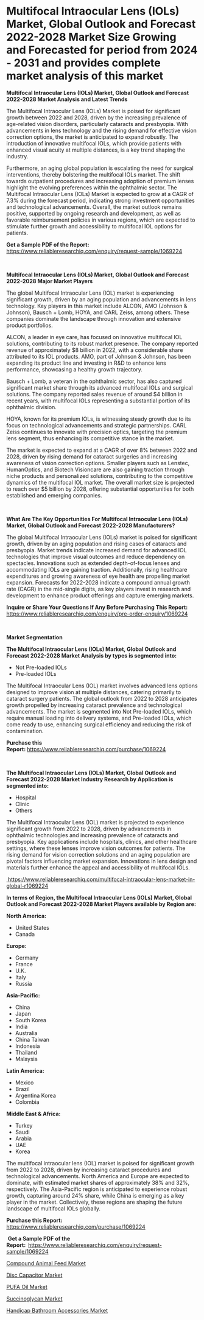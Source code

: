 <p><h1>Multifocal Intraocular Lens (IOLs) Market, Global Outlook and Forecast 2022-2028 Market Size Growing and Forecasted for period from 2024 - 2031 and provides complete market analysis of this market</h1></p><p><strong>Multifocal Intraocular Lens (IOLs) Market, Global Outlook and Forecast 2022-2028 Market Analysis and Latest Trends</strong></p>
<p><p>The Multifocal Intraocular Lens (IOLs) Market is poised for significant growth between 2022 and 2028, driven by the increasing prevalence of age-related vision disorders, particularly cataracts and presbyopia. With advancements in lens technology and the rising demand for effective vision correction options, the market is anticipated to expand robustly. The introduction of innovative multifocal IOLs, which provide patients with enhanced visual acuity at multiple distances, is a key trend shaping the industry.</p><p>Furthermore, an aging global population is escalating the need for surgical interventions, thereby bolstering the multifocal IOLs market. The shift towards outpatient procedures and increasing adoption of premium lenses highlight the evolving preferences within the ophthalmic sector. The Multifocal Intraocular Lens (IOLs) Market is expected to grow at a CAGR of 7.3% during the forecast period, indicating strong investment opportunities and technological advancements. Overall, the market outlook remains positive, supported by ongoing research and development, as well as favorable reimbursement policies in various regions, which are expected to stimulate further growth and accessibility to multifocal IOL options for patients.</p></p>
<p><strong>Get a Sample PDF of the Report:&nbsp;</strong> <a href="https://www.reliableresearchiq.com/enquiry/request-sample/1069224">https://www.reliableresearchiq.com/enquiry/request-sample/1069224</a></p>
<p>&nbsp;</p>
<p><strong>Multifocal Intraocular Lens (IOLs) Market, Global Outlook and Forecast 2022-2028 Major Market Players</strong></p>
<p><p>The global Multifocal Intraocular Lens (IOL) market is experiencing significant growth, driven by an aging population and advancements in lens technology. Key players in this market include ALCON, AMO (Johnson & Johnson), Bausch + Lomb, HOYA, and CARL Zeiss, among others. These companies dominate the landscape through innovation and extensive product portfolios.</p><p>ALCON, a leader in eye care, has focused on innovative multifocal IOL solutions, contributing to its robust market presence. The company reported revenue of approximately $8 billion in 2022, with a considerable share attributed to its IOL products. AMO, part of Johnson & Johnson, has been expanding its product line and investing in R&D to enhance lens performance, showcasing a healthy growth trajectory.</p><p>Bausch + Lomb, a veteran in the ophthalmic sector, has also captured significant market share through its advanced multifocal IOLs and surgical solutions. The company reported sales revenue of around $4 billion in recent years, with multifocal IOLs representing a substantial portion of its ophthalmic division.</p><p>HOYA, known for its premium IOLs, is witnessing steady growth due to its focus on technological advancements and strategic partnerships. CARL Zeiss continues to innovate with precision optics, targeting the premium lens segment, thus enhancing its competitive stance in the market.</p><p>The market is expected to expand at a CAGR of over 8% between 2022 and 2028, driven by rising demand for cataract surgeries and increasing awareness of vision correction options. Smaller players such as Lenstec, HumanOptics, and Biotech Visioncare are also gaining traction through niche products and personalized solutions, contributing to the competitive dynamics of the multifocal IOL market. The overall market size is projected to reach over $5 billion by 2028, offering substantial opportunities for both established and emerging companies.</p></p>
<p>&nbsp;</p>
<p><strong>What Are The Key Opportunities For Multifocal Intraocular Lens (IOLs) Market, Global Outlook and Forecast 2022-2028 Manufacturers?</strong></p>
<p><p>The global Multifocal Intraocular Lens (IOLs) market is poised for significant growth, driven by an aging population and rising cases of cataracts and presbyopia. Market trends indicate increased demand for advanced IOL technologies that improve visual outcomes and reduce dependency on spectacles. Innovations such as extended depth-of-focus lenses and accommodating IOLs are gaining traction. Additionally, rising healthcare expenditures and growing awareness of eye health are propelling market expansion. Forecasts for 2022-2028 indicate a compound annual growth rate (CAGR) in the mid-single digits, as key players invest in research and development to enhance product offerings and capture emerging markets.</p></p>
<p><strong>Inquire or Share Your Questions If Any Before Purchasing This Report:</strong> <a href="https://www.reliableresearchiq.com/enquiry/pre-order-enquiry/1069224">https://www.reliableresearchiq.com/enquiry/pre-order-enquiry/1069224</a></p>
<p>&nbsp;</p>
<p><strong>Market Segmentation</strong></p>
<p><strong>The Multifocal Intraocular Lens (IOLs) Market, Global Outlook and Forecast 2022-2028 Market Analysis by types is segmented into:</strong></p>
<p><ul><li>Not Pre-loaded IOLs</li><li>Pre-loaded IOLs</li></ul></p>
<p><p>The Multifocal Intraocular Lens (IOL) market involves advanced lens options designed to improve vision at multiple distances, catering primarily to cataract surgery patients. The global outlook from 2022 to 2028 anticipates growth propelled by increasing cataract prevalence and technological advancements. The market is segmented into Not Pre-loaded IOLs, which require manual loading into delivery systems, and Pre-loaded IOLs, which come ready to use, enhancing surgical efficiency and reducing the risk of contamination.</p></p>
<p><strong>Purchase this Report:&nbsp;</strong><a href="https://www.reliableresearchiq.com/purchase/1069224">https://www.reliableresearchiq.com/purchase/1069224</a></p>
<p>&nbsp;</p>
<p><strong>The Multifocal Intraocular Lens (IOLs) Market, Global Outlook and Forecast 2022-2028 Market Industry Research by Application is segmented into:</strong></p>
<p><ul><li>Hospital</li><li>Clinic</li><li>Others</li></ul></p>
<p><p>The Multifocal Intraocular Lens (IOL) market is projected to experience significant growth from 2022 to 2028, driven by advancements in ophthalmic technologies and increasing prevalence of cataracts and presbyopia. Key applications include hospitals, clinics, and other healthcare settings, where these lenses improve vision outcomes for patients. The rising demand for vision correction solutions and an aging population are pivotal factors influencing market expansion. Innovations in lens design and materials further enhance the appeal and accessibility of multifocal IOLs.</p></p>
<p><a href="https://www.reliableresearchiq.com/multifocal-intraocular-lens-market-in-global-r1069224">&nbsp;https://www.reliableresearchiq.com/multifocal-intraocular-lens-market-in-global-r1069224</a></p>
<p><strong>In terms of Region, the Multifocal Intraocular Lens (IOLs) Market, Global Outlook and Forecast 2022-2028 Market Players available by Region are:</strong></p>
<p>
    <p> <strong> North America: </strong>
        <ul>
            <li>United States</li>
            <li>Canada</li>
        </ul>
        </p> 
    <p> <strong> Europe: </strong>
        <ul>
            <li>Germany</li>
            <li>France</li>
            <li>U.K.</li>
            <li>Italy</li>
            <li>Russia</li>
        </ul>
        </p> 
    <p> <strong> Asia-Pacific: </strong>
        <ul>
            <li>China</li>
            <li>Japan</li>
            <li>South Korea</li>
            <li>India</li>
            <li>Australia</li>
            <li>China Taiwan</li>
            <li>Indonesia</li>
            <li>Thailand</li>
            <li>Malaysia</li>
        </ul>
        </p> 
    <p> <strong> Latin America: </strong>
        <ul>
            <li>Mexico</li>
            <li>Brazil</li>
            <li>Argentina Korea</li>
            <li>Colombia</li>
        </ul>
        </p> 
    <p> <strong> Middle East & Africa: </strong>
        <ul>
            <li>Turkey</li>
            <li>Saudi</li>
            <li>Arabia</li>
            <li>UAE</li>
            <li>Korea</li>
        </ul>
    </p>
    </p>
<p><p>The multifocal intraocular lens (IOL) market is poised for significant growth from 2022 to 2028, driven by increasing cataract procedures and technological advancements. North America and Europe are expected to dominate, with estimated market shares of approximately 38% and 32%, respectively. The Asia-Pacific region is anticipated to experience robust growth, capturing around 24% share, while China is emerging as a key player in the market. Collectively, these regions are shaping the future landscape of multifocal IOLs globally.</p></p>
<p><strong>Purchase this Report: </strong><a href="https://www.reliableresearchiq.com/purchase/1069224">https://www.reliableresearchiq.com/purchase/1069224</a></p>
<p>&nbsp;<strong>Get a Sample PDF of the Report:&nbsp;&nbsp;</strong><a href="https://www.reliableresearchiq.com/enquiry/request-sample/1069224">https://www.reliableresearchiq.com/enquiry/request-sample/1069224</a></p>
<p><strong></strong></p>
<p><p><a href="https://www.linkedin.com/pulse/global-compound-animal-feed-market-sector2024-2031-gh2bc?trackingId=vmVsBF1rQ82jgQTMEldoww%3D%3D">Compound Animal Feed Market</a></p><p><a href="https://www.linkedin.com/pulse/global-disc-capacitor-market-sector-types-applications-player-knpic?trackingId=GMRKLYWpnQJR9hFqpOicQA%3D%3D">Disc Capacitor Market</a></p><p><a href="https://www.linkedin.com/pulse/strategic-market-insights-global-pufa-oil-2024-2031-sbdwe?trackingId=uqoEOU7%2FQI%2BpQpfQ8brBpg%3D%3D">PUFA Oil Market</a></p><p><a href="https://www.linkedin.com/pulse/global-succinoglycan-market-projected-grow-cagr-88-forcasted-period-4zg2c?trackingId=LdZAt4YPR4WwqyJlpC0C8g%3D%3D">Succinoglycan Market</a></p><p><a href="https://www.linkedin.com/pulse/future-trends-global-handicap-bathroom-accessories-market-fznle?trackingId=inOijg3AS12XUc0vtYZ0BA%3D%3D">Handicap Bathroom Accessories Market</a></p></p>